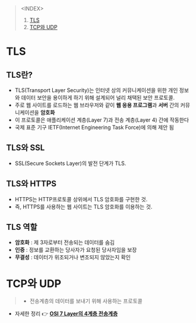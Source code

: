 > \<INDEX>
> 1. [TLS](#TLS)
> 2. [TCP와 UDP](#TCP와-UDP)

# TLS
## TLS란?
- TLS(Transport Layer Security)는 인터넷 상의 커뮤니케이션을 위한 개인 정보와 데이터 보안을 용이하게 하기 위해 설계되어 널리 채택된 보안 프로토콜.
- 주로 웹 사이트를 로드하는 웹 브라우저와 같이 **웹 응용 프로그램**과 **서버** 간의 커뮤니케이션을 **암호화**
- 이 프로토콜은 애플리케이션 계층(Layer 7)과 전송 계층(Layer 4) 간에 작동한다
- 국제 표준 기구 IETF(Internet Engineering Task Force)에 의해 제안 됨

## TLS와 SSL
- SSL(Secure Sockets Layer)의 발전 단계가 TLS.

## TLS와 HTTPS
- HTTPS는 HTTP프로토콜 상위에서 TLS 암호화를 구현한 것.
- 즉, HTTPS를 사용하는 웹 사이트는 TLS 암호화를 이용하는 것.

## TLS 역할
- **암호화** : 제 3자로부터 전송되는 데이터를 숨김
- **인증** : 정보를 교환하는 당사자가 요청된 당사자임을 보장
- **무결성** : 데이터가 위조되거나 변조되지 않았는지 확인

# TCP와 UDP
> - 전송계층의 데이터를 보내기 위해 사용하는 프로토콜
- 자세한 정리 👉 [**OSI 7 Layer의 4계층 전송계층**](https://github.com/Clary0122/AWS/blob/main/OSI%207%20Layers.md#4%EA%B3%84%EC%B8%B5---%EC%A0%84%EC%86%A1%EA%B3%84%EC%B8%B5transport-layer)
